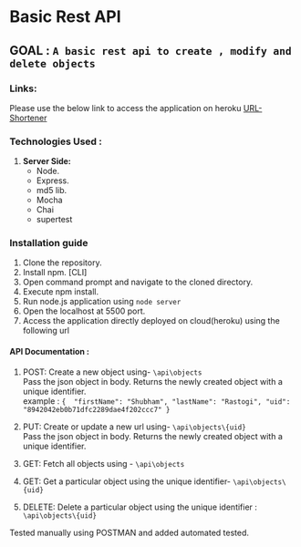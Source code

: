 # Basic Rest API

## GOAL : ``A basic rest api to create , modify and delete objects`` 

### Links:
Please use the below link to access the application on heroku
[URL-Shortener](https://urlshortnerapp.herokuapp.com)

### Technologies Used :

 1. **Server Side:**
    * Node.
    * Express.
    * md5 lib.
    * Mocha
    * Chai
    * supertest
   
### Installation guide

1. Clone the repository.
2. Install npm. [CLI]
3. Open command prompt and navigate to the cloned directory.
4. Execute npm install.
7. Run node.js application using ``node server``
8. Open the localhost at 5500 port.
9. Access the application directly deployed on cloud(heroku) using the following url 


#### API Documentation :


1. POST:
Create a new object using- ``\api\objects``  <br>
Pass the json object in body. Returns the newly created object with a unique identifier. <br>
example :  ```{ 
                "firstName": "Shubham",
                "lastName": "Rastogi",
                "uid": "8942042eb0b71dfc2289dae4f202ccc7"
             }```

2. PUT:
Create or update a new url using- ``\api\objects\{uid}``  <br>
Pass the json object in body. Returns the newly created object with a unique identifier. <br>

3. GET:
Fetch all objects using - ``\api\objects``  <br>


4. GET:
Get a particular object using the unique identifier- ``\api\objects\{uid}`` 

4. DELETE:
Delete a particular object using the unique identifier : ``\api\objects\{uid}`` 

Tested manually using POSTMAN and added automated tested.



